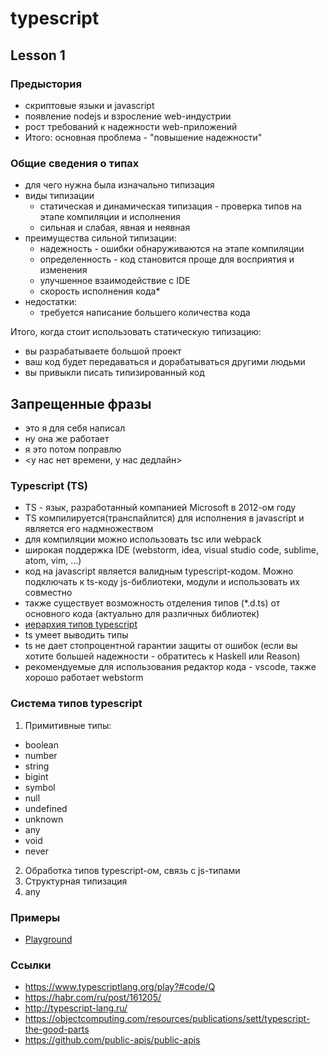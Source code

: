 # typescript

## Lesson 1

### Предыстория
  * скриптовые языки и javascript
  * появление nodejs и взросление web-индустрии
  * рост требований к надежности web-приложений
  * Итого: основная проблема - "повышение надежности"

### Общие сведения о типах
  * для чего нужна была изначально типизация
  * виды типизации
    - статическая и динамическая типизация - проверка типов на этапе компиляции и исполнения
    - сильная и слабая, явная и неявная
  * преимущества сильной типизации:
    - надежность - ошибки обнаруживаются на этапе компиляции
    - определенность - код становится проще для восприятия и изменения
    - улучшенное взаимодействие с IDE
    - скорость исполнения кода*
  * недостатки:
    - требуется написание большего количества кода

Итого, когда стоит использовать статическую типизацию:
 - вы разрабатываете большой проект
 - ваш код будет передаваться и дорабатываться другими людьми
 - вы привыкли писать типизированный код

## Запрещенные фразы
 - это я для себя написал
 - ну она же работает
 - я это потом поправлю
 - <у нас нет времени, у нас дедлайн>

### Typescript (TS)
  * TS - язык, разработанный компанией Microsoft в 2012-ом году  
  * TS компилируется(транспайлится) для исполнения в javascript и является его надмножеством  
  * для компиляции можно использовать tsc или webpack  
  * широкая поддержка IDE (webstorm, idea, visual studio code, sublime, atom, vim, ...)  
  * код на javascript является валидным typescript-кодом. Можно подключать к ts-коду js-библиотеки, модули и использовать их совместно  
  * также существует возможность отделения типов (*.d.ts) от основного кода (актуально для различных библиотек)  
  * [иерархия типов typescript](https://objectcomputing.com/files/2815/7237/9988/1911-sett-img01.png)  
  * ts умеет выводить типы
  * ts не дает стопроцентной гарантии защиты от ошибок (если вы хотите большей надежности - обратитесь к Haskell или Reason)
  * рекомендуемые для использования редактор кода - vscode, также хорошо работает webstorm

### Система типов typescript

1) Примитивные типы:
 - boolean
 - number
 - string
 - bigint
 - symbol
 - null
 - undefined
 - unknown
 - any
 - void
 - never
2) Обработка типов typescript-ом, связь с js-типами
3) Структурная типизация
4) any

### Примеры
 * [Playground](https://www.typescriptlang.org/play?#code/Q)  

### Ссылки
 - https://www.typescriptlang.org/play?#code/Q
 - https://habr.com/ru/post/161205/
 - http://typescript-lang.ru/
 - https://objectcomputing.com/resources/publications/sett/typescript-the-good-parts
 - https://github.com/public-apis/public-apis
